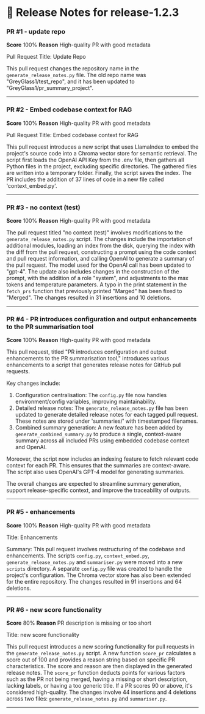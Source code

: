 # 📝 Release Notes for release-1.2.3

### PR #1 - update repo
**Score** 100%
**Reason** High-quality PR with good metadata

Pull Request Title: Update Repo

This pull request changes the repository name in the `generate_release_notes.py` file. The old repo name was "GreyGlass1/test_repo", and it has been updated to "GreyGlass1/pr_summary_project".

---

### PR #2 - Embed codebase context for RAG
**Score** 100%
**Reason** High-quality PR with good metadata

Pull Request Title: Embed codebase context for RAG

This pull request introduces a new script that uses LlamaIndex to embed the project's source code into a Chroma vector store for semantic retrieval. The script first loads the OpenAI API Key from the .env file, then gathers all Python files in the project, excluding specific directories. The gathered files are written into a temporary folder. Finally, the script saves the index. The PR includes the addition of 37 lines of code in a new file called 'context_embed.py'.

---

### PR #3 - no context (test)
**Score** 100%
**Reason** High-quality PR with good metadata

The pull request titled "no context (test)" involves modifications to the `generate_release_notes.py` script. The changes include the importation of additional modules, loading an index from the disk, querying the index with the diff from the pull request, constructing a prompt using the code context and pull request information, and calling OpenAI to generate a summary of the pull request. The model used for the OpenAI call has been updated to "gpt-4". The update also includes changes in the construction of the prompt, with the addition of a role "system", and adjustments to the max tokens and temperature parameters. A typo in the print statement in the `fetch_prs` function that previously printed "Marged" has been fixed to "Merged". The changes resulted in 31 insertions and 10 deletions.

---

### PR #4 - PR introduces configuration and output enhancements to the PR summarisation tool
**Score** 100%
**Reason** High-quality PR with good metadata

This pull request, titled "PR introduces configuration and output enhancements to the PR summarisation tool," introduces various enhancements to a script that generates release notes for GitHub pull requests. 

Key changes include:

1. Configuration centralisation: The `config.py` file now handles environment/config variables, improving maintainability.
2. Detailed release notes: The `generate_release_notes.py` file has been updated to generate detailed release notes for each tagged pull request. These notes are stored under 'summaries/' with timestamped filenames.
3. Combined summary generation: A new feature has been added by `generate_combined_summary.py` to produce a single, context-aware summary across all included PRs using embedded codebase context and OpenAI.

Moreover, the script now includes an indexing feature to fetch relevant code context for each PR. This ensures that the summaries are context-aware. The script also uses OpenAI's GPT-4 model for generating summaries. 

The overall changes are expected to streamline summary generation, support release-specific context, and improve the traceability of outputs.

---

### PR #5 - enhancements
**Score** 100%
**Reason** High-quality PR with good metadata

Title: Enhancements

Summary: This pull request involves restructuring of the codebase and enhancements. The scripts `config.py`, `context_embed.py`, `generate_release_notes.py` and `summariser.py` were moved into a new `scripts` directory. A separate `config.py` file was created to handle the project's configuration. The Chroma vector store has also been extended for the entire repository. The changes resulted in 91 insertions and 64 deletions.

---

### PR #6 - new score functionality
**Score** 80%
**Reason** PR description is missing or too short

Title: new score functionality

This pull request introduces a new scoring functionality for pull requests in the `generate_release_notes.py` script. A new function `score_pr` calculates a score out of 100 and provides a reason string based on specific PR characteristics. The score and reason are then displayed in the generated release notes. The `score_pr` function deducts points for various factors such as the PR not being merged, having a missing or short description, lacking labels, or having a too generic title. If a PR scores 90 or above, it's considered high-quality. The changes involve 44 insertions and 4 deletions across two files: `generate_release_notes.py` and `summariser.py`.

---

